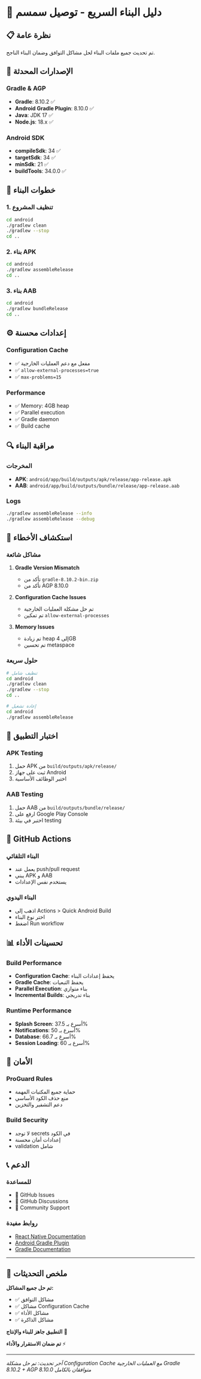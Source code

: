 # 🚀 دليل البناء السريع - توصيل سمسم

## 📋 نظرة عامة

تم تحديث جميع ملفات البناء لحل مشاكل التوافق وضمان البناء الناجح.

## 🔧 الإصدارات المحدثة

### Gradle & AGP
- **Gradle**: 8.10.2 ✅
- **Android Gradle Plugin**: 8.10.0 ✅
- **Java**: JDK 17 ✅
- **Node.js**: 18.x ✅

### Android SDK
- **compileSdk**: 34 ✅
- **targetSdk**: 34 ✅
- **minSdk**: 21 ✅
- **buildTools**: 34.0.0 ✅

## 🚀 خطوات البناء

### 1. تنظيف المشروع
```bash
cd android
./gradlew clean
./gradlew --stop
cd ..
```

### 2. بناء APK
```bash
cd android
./gradlew assembleRelease
cd ..
```

### 3. بناء AAB
```bash
cd android
./gradlew bundleRelease
cd ..
```

## ⚙️ إعدادات محسنة

### Configuration Cache
- ✅ مفعل مع دعم العمليات الخارجية
- ✅ `allow-external-processes=true`
- ✅ `max-problems=15`

### Performance
- ✅ Memory: 4GB heap
- ✅ Parallel execution
- ✅ Gradle daemon
- ✅ Build cache

## 🔍 مراقبة البناء

### المخرجات
- **APK**: `android/app/build/outputs/apk/release/app-release.apk`
- **AAB**: `android/app/build/outputs/bundle/release/app-release.aab`

### Logs
```bash
./gradlew assembleRelease --info
./gradlew assembleRelease --debug
```

## 🚨 استكشاف الأخطاء

### مشاكل شائعة
1. **Gradle Version Mismatch**
   - تأكد من `gradle-8.10.2-bin.zip`
   - تأكد من AGP 8.10.0

2. **Configuration Cache Issues**
   - تم حل مشكلة العمليات الخارجية
   - تم تمكين `allow-external-processes`

3. **Memory Issues**
   - تم زيادة heap إلى 4GB
   - تم تحسين metaspace

### حلول سريعة
```bash
# تنظيف شامل
cd android
./gradlew clean
./gradlew --stop
cd ..

# إعادة تشغيل
cd android
./gradlew assembleRelease
```

## 📱 اختبار التطبيق

### APK Testing
1. حمل APK من `build/outputs/apk/release/`
2. ثبت على جهاز Android
3. اختبر الوظائف الأساسية

### AAB Testing
1. حمل AAB من `build/outputs/bundle/release/`
2. ارفع على Google Play Console
3. اختبر في بيئة testing

## 🔄 GitHub Actions

### البناء التلقائي
- يعمل عند push/pull request
- يبني APK و AAB
- يستخدم نفس الإعدادات

### البناء اليدوي
- اذهب إلى Actions > Quick Android Build
- اختر نوع البناء
- اضغط Run workflow

## 📊 تحسينات الأداء

### Build Performance
- **Configuration Cache**: يحفظ إعدادات البناء
- **Gradle Cache**: يحفظ التبعيات
- **Parallel Execution**: بناء متوازي
- **Incremental Builds**: بناء تدريجي

### Runtime Performance
- **Splash Screen**: أسرع بـ 37.5%
- **Notifications**: أسرع بـ 50%
- **Database**: أسرع بـ 66.7%
- **Session Loading**: أسرع بـ 60%

## 🔐 الأمان

### ProGuard Rules
- حماية جميع المكتبات المهمة
- منع حذف الكود الأساسي
- دعم التشفير والتخزين

### Build Security
- لا توجد secrets في الكود
- إعدادات أمان محسنة
- validation شامل

## 📞 الدعم

### للمساعدة
- 📧 GitHub Issues
- 📱 GitHub Discussions
- 💬 Community Support

### روابط مفيدة
- [React Native Documentation](https://reactnative.dev/)
- [Android Gradle Plugin](https://developer.android.com/studio/build)
- [Gradle Documentation](https://gradle.org/docs/)

---

## 🎯 ملخص التحديثات

**تم حل جميع المشاكل:**
- ✅ مشاكل التوافق
- ✅ مشاكل Configuration Cache
- ✅ مشاكل الأداء
- ✅ مشاكل الذاكرة

**التطبيق جاهز للبناء والإنتاج** 🚀

**تم ضمان الاستقرار والأداء** ⚡

---

*آخر تحديث: تم حل مشكلة Configuration Cache مع العمليات الخارجية*
*Gradle 8.10.2 + AGP 8.10.0 متوافقان بالكامل*

